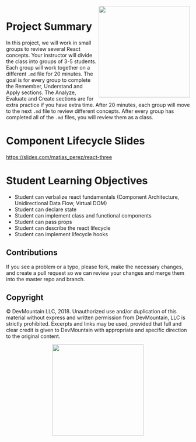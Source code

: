 <img src="https://s3.amazonaws.com/devmountain/readme-logo.png" width="250" align="right">

# Project Summary
In this project, we will work in small groups to review several React concepts. Your instructor will divide the class into groups of 3-5 students. Each group will work together on a different `.md` file for 20 minutes. The goal is for every group to complete the Remember, Understand and Apply sections. The Analyze, Evaluate and Create sections are for extra practice if you have extra time. After 20 minutes, each group will move to the next `.md` file to review different concepts. After every group has completed all of the `.md` files, you will review them as a class. 

# Component Lifecycle Slides

https://slides.com/matias_perez/react-three

# Student Learning Objectives

* Student can verbalize react fundamentals (Component Architecture, Unidirectional Data Flow, Virtual DOM)
* Student can declare state
* Student can implement class and functional components
* Student can pass props
* Student can describe the react lifecycle
* Student can implement lifecycle hooks

## Contributions

If you see a problem or a typo, please fork, make the necessary changes, and create a pull request so we can review your changes and merge them into the master repo and branch.

## Copyright

© DevMountain LLC, 2018. Unauthorized use and/or duplication of this material without express and written permission from DevMountain, LLC is strictly prohibited. Excerpts and links may be used, provided that full and clear credit is given to DevMountain with appropriate and specific direction to the original content.

<p align="center">
<img src="https://s3.amazonaws.com/devmountain/readme-logo.png" width="250">
</p>
